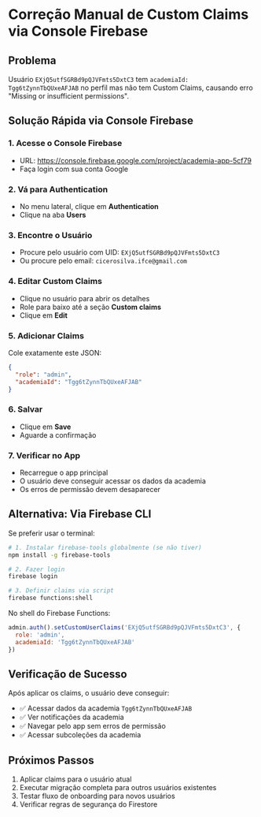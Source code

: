 # Correção Manual de Custom Claims via Console Firebase

## Problema
Usuário `EXjQ5utfSGRBd9pQJVFmts5DxtC3` tem `academiaId: Tgg6tZynnTbQUxeAFJAB` no perfil mas não tem Custom Claims, causando erro "Missing or insufficient permissions".

## Solução Rápida via Console Firebase

### 1. Acesse o Console Firebase
- URL: https://console.firebase.google.com/project/academia-app-5cf79
- Faça login com sua conta Google

### 2. Vá para Authentication
- No menu lateral, clique em **Authentication**
- Clique na aba **Users**

### 3. Encontre o Usuário
- Procure pelo usuário com UID: `EXjQ5utfSGRBd9pQJVFmts5DxtC3`
- Ou procure pelo email: `cicerosilva.ifce@gmail.com`

### 4. Editar Custom Claims
- Clique no usuário para abrir os detalhes
- Role para baixo até a seção **Custom claims**
- Clique em **Edit**

### 5. Adicionar Claims
Cole exatamente este JSON:
```json
{
  "role": "admin",
  "academiaId": "Tgg6tZynnTbQUxeAFJAB"
}
```

### 6. Salvar
- Clique em **Save**
- Aguarde a confirmação

### 7. Verificar no App
- Recarregue o app principal
- O usuário deve conseguir acessar os dados da academia
- Os erros de permissão devem desaparecer

## Alternativa: Via Firebase CLI

Se preferir usar o terminal:

```bash
# 1. Instalar firebase-tools globalmente (se não tiver)
npm install -g firebase-tools

# 2. Fazer login
firebase login

# 3. Definir claims via script
firebase functions:shell
```

No shell do Firebase Functions:
```javascript
admin.auth().setCustomUserClaims('EXjQ5utfSGRBd9pQJVFmts5DxtC3', {
  role: 'admin',
  academiaId: 'Tgg6tZynnTbQUxeAFJAB'
})
```

## Verificação de Sucesso

Após aplicar os claims, o usuário deve conseguir:
- ✅ Acessar dados da academia `Tgg6tZynnTbQUxeAFJAB`
- ✅ Ver notificações da academia
- ✅ Navegar pelo app sem erros de permissão
- ✅ Acessar subcoleções da academia

## Próximos Passos

1. Aplicar claims para o usuário atual
2. Executar migração completa para outros usuários existentes
3. Testar fluxo de onboarding para novos usuários
4. Verificar regras de segurança do Firestore
